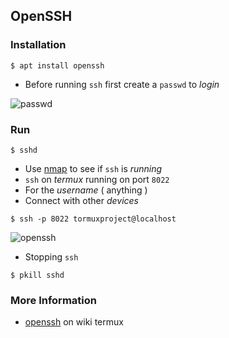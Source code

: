 ## OpenSSH

### Installation
```
$ apt install openssh
```
* Before running `ssh` first create a `passwd` to _login_

![passwd](https://i.ibb.co/fVWw9ch/passwd.jpg)

### Run
```
$ sshd
```

* Use [nmap](../nmap) to see if `ssh` is _running_
* `ssh` on _termux_ running on port `8022`
* For the _username_ ( anything )
* Connect with other _devices_

```
$ ssh -p 8022 tormuxproject@localhost
```

![openssh](https://i.ibb.co/Kyvj5Cp/openssh.jpg)

* Stopping `ssh`
```
$ pkill sshd
```

### More Information
* [openssh](https://wiki.termux.com/wiki/Remote_Access) on wiki termux
